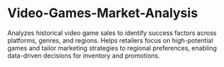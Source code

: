 # Video-Games-Market-Analysis
Analyzes historical video game sales to identify success factors across platforms, genres, and regions. Helps retailers focus on high-potential games and tailor marketing strategies to regional preferences, enabling data-driven decisions for inventory and promotions.
